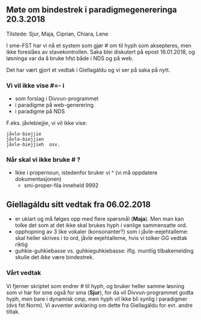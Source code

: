 ## Møte om bindestrek i paradigmegenereringa 20.3.2018

Tilstede: Sjur, Maja, Ciprian, Chiara, Lene

I sme-FST har vi nå et system som gjør # om til hyph som aksepteres, men ikke foreslåes av stavekontrollen.
Saka blei  diskutert på epost 16.01.2018, og løsninga var da å bruke hfst både i NDS og på web.

Det har vært gjort et vedtak i Giellagáldu og vi ser på saka på nytt.

### Vi vil ikke vise #=- i
* som forslag i Divvun-programmet
* i paradigme på web-generering
* i paradigme på NDS

F.eks. jåvlebiejjie, vi vil ikke vise:
```
jåvle-biejjie
jåvle-biejjien
jåvle-biejjieh  osv.
```

### Når skal vi ikke bruke # ?
* Ikke i propernoun, istedenfor bruker vi ^ (vi må oppdatere dokumentasjonen)
    - smi-proper-fila inneheld 9992

## Giellagáldu sitt vedtak fra 06.02.2018
* er uklart og må følges opp med flere spørsmål (**Maja**). Men man kan tolke det som at det ikke skal brukes hyph i vanlige sammensatte ord.
* opphopning av 3 like vokaler (konsonanter?) som i jåvle-eejehtalleme: skal heller skrives i to ord, jåvle eejehtalleme, hvis vi tolker GG vedtak riktig
* guhkie-guhkiebasse   vs. guhkieguhkiebasse: iflg. muntlig tilbakemelding skulle det _ikke_ være bindestrek.

### Vårt vedtak

Vi fjerner skriptet som endrer # til hyph, og bruker heller samme løsning som vi har for sme også for sma (**Sjur**), for da vil Divvun-programmet godta hyph, men bare i dynamisk cmp, men hyph vil ikke bli synlig i paradigmer (dvs fst Norm).
Vi avventer avklaring om dette fra Giellagáldu for evt. andre tiltak.
